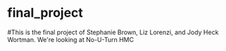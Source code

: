 # final_project
#This is the final project of Stephanie Brown, Liz Lorenzi, and Jody Heck Wortman. We're looking at No-U-Turn HMC
